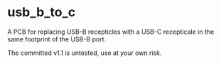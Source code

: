 # usb_b_to_c
A PCB for replacing USB-B recepticles with a USB-C recepticale in the same footprint of the USB-B port.

The committed v1.1 is untested, use at your own risk.
